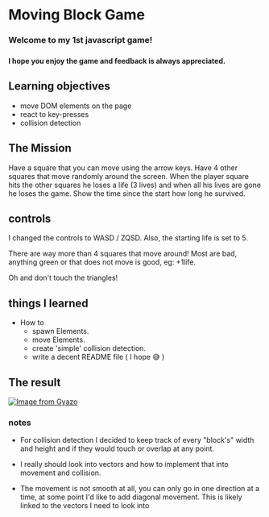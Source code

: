 # Moving Block Game
####
### Welcome to my 1st javascript game!
###
#### I hope you enjoy the game and feedback is always appreciated.


## Learning objectives
- move DOM elements on the page
- react to key-presses
- collision detection

## The Mission
Have a square that you can move using the arrow keys.
Have 4 other squares that move randomly around the screen.
When the player square hits the other squares he loses a life (3 lives) and when all his lives are gone he loses the game.
Show the time since the start how long he survived.

## controls

I changed the controls to WASD / ZQSD.
Also, the starting life is set to 5.

There are way more than 4 squares that move around! Most are bad, anything green or that does not move is good, eg: +1life.


Oh and don't touch the triangles!


## things I learned

- How to 
  - spawn Elements.
  - move Elements.  
  - create 'simple' collision detection.
  - write a decent README file ( I hope :sweat_smile: )  

## The result

[![Image from Gyazo](https://i.gyazo.com/411e7863e8041394f2f9f6887cfa7d76.gif)](https://gyazo.com/411e7863e8041394f2f9f6887cfa7d76)

### notes

- For collision detection I decided to keep track of every "block's" width and height and if they would touch or overlap at any point.


- I really should look into vectors and how to implement that into movement and collision.


- The movement is not smooth at all, you can only go in one direction at a time, at some point I'd like to add diagonal movement. This is likely linked to the vectors I need to look into



